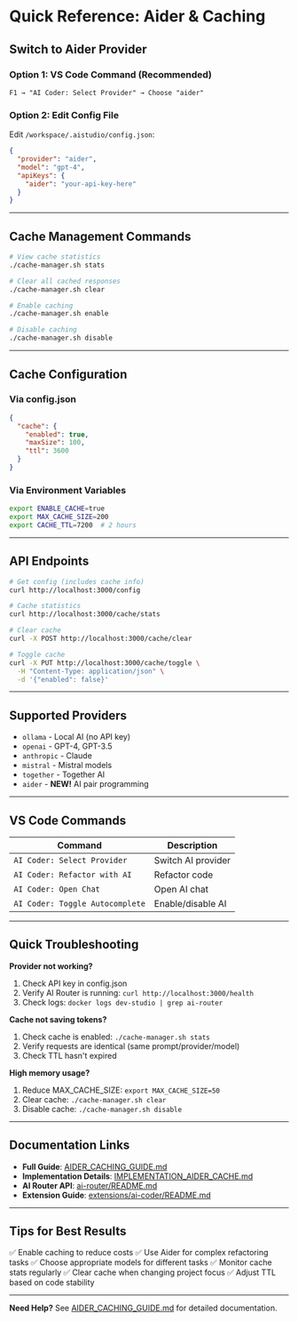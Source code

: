 # Quick Reference: Aider & Caching

## Switch to Aider Provider

### Option 1: VS Code Command (Recommended)
```
F1 → "AI Coder: Select Provider" → Choose "aider"
```

### Option 2: Edit Config File
Edit `/workspace/.aistudio/config.json`:
```json
{
  "provider": "aider",
  "model": "gpt-4",
  "apiKeys": {
    "aider": "your-api-key-here"
  }
}
```

---

## Cache Management Commands

```bash
# View cache statistics
./cache-manager.sh stats

# Clear all cached responses
./cache-manager.sh clear

# Enable caching
./cache-manager.sh enable

# Disable caching
./cache-manager.sh disable
```

---

## Cache Configuration

### Via config.json
```json
{
  "cache": {
    "enabled": true,
    "maxSize": 100,
    "ttl": 3600
  }
}
```

### Via Environment Variables
```bash
export ENABLE_CACHE=true
export MAX_CACHE_SIZE=200
export CACHE_TTL=7200  # 2 hours
```

---

## API Endpoints

```bash
# Get config (includes cache info)
curl http://localhost:3000/config

# Cache statistics
curl http://localhost:3000/cache/stats

# Clear cache
curl -X POST http://localhost:3000/cache/clear

# Toggle cache
curl -X PUT http://localhost:3000/cache/toggle \
  -H "Content-Type: application/json" \
  -d '{"enabled": false}'
```

---

## Supported Providers

- `ollama` - Local AI (no API key)
- `openai` - GPT-4, GPT-3.5
- `anthropic` - Claude
- `mistral` - Mistral models
- `together` - Together AI
- `aider` - **NEW!** AI pair programming

---

## VS Code Commands

| Command | Description |
|---------|-------------|
| `AI Coder: Select Provider` | Switch AI provider |
| `AI Coder: Refactor with AI` | Refactor code |
| `AI Coder: Open Chat` | Open AI chat |
| `AI Coder: Toggle Autocomplete` | Enable/disable AI |

---

## Quick Troubleshooting

**Provider not working?**
1. Check API key in config.json
2. Verify AI Router is running: `curl http://localhost:3000/health`
3. Check logs: `docker logs dev-studio | grep ai-router`

**Cache not saving tokens?**
1. Check cache is enabled: `./cache-manager.sh stats`
2. Verify requests are identical (same prompt/provider/model)
3. Check TTL hasn't expired

**High memory usage?**
1. Reduce MAX_CACHE_SIZE: `export MAX_CACHE_SIZE=50`
2. Clear cache: `./cache-manager.sh clear`
3. Disable cache: `./cache-manager.sh disable`

---

## Documentation Links

- **Full Guide**: [AIDER_CACHING_GUIDE.md](AIDER_CACHING_GUIDE.md)
- **Implementation Details**: [IMPLEMENTATION_AIDER_CACHE.md](IMPLEMENTATION_AIDER_CACHE.md)
- **AI Router API**: [ai-router/README.md](ai-router/README.md)
- **Extension Guide**: [extensions/ai-coder/README.md](extensions/ai-coder/README.md)

---

## Tips for Best Results

✅ Enable caching to reduce costs
✅ Use Aider for complex refactoring tasks
✅ Choose appropriate models for different tasks
✅ Monitor cache stats regularly
✅ Clear cache when changing project focus
✅ Adjust TTL based on code stability

---

**Need Help?** See [AIDER_CACHING_GUIDE.md](AIDER_CACHING_GUIDE.md) for detailed documentation.

